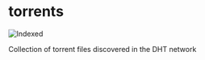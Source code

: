 torrents 
========
![Indexed](https://img.shields.io/badge/indexed-178482-blue)

Collection of torrent files discovered in the DHT network
